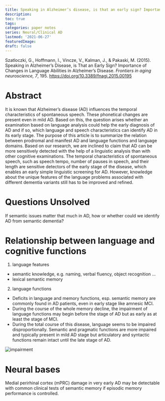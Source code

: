 ```yaml
---
title: Speaking in Alzheimer’s disease, is that an early sign? Importance of changes in language abilities in Alzheimer’s diseases
description:
toc: true
tags:
categories: paper notes
series: Neural/Clinical AD
lastmod: '2021-06-27'
featuredImage:
draft: false
---
```


Szatloczki, G., Hoffmann, I., Vincze, V., Kalman, J., & Pakaski, M. (2015). Speaking in Alzheimer’s Disease, is That an Early Sign? Importance of Changes in Language Abilities in Alzheimer’s Disease. *Frontiers in aging neuroscience, 7*, 195. https://doi.org/10.3389/fnagi.2015.00195

<!--more-->
# Abstract
It is known that Alzheimer’s disease (AD) influences the temporal characteristics of spontaneous speech. These phonetical changes are present even in mild AD. Based on this, the question arises whether an examination based on language analysis could help the early diagnosis of AD and if so, which language and speech characteristics can identify AD in its early stage. The purpose of this article is to summarize the relation between prodromal and manifest AD and language functions and language domains. Based on our research, we are inclined to claim that AD can be more sensitively detected with the help of a linguistic analysis than with other cognitive examinations. The temporal characteristics of spontaneous speech, such as speech tempo, number of pauses in speech, and their length are sensitive detectors of the early stage of the disease, which enables an early simple linguistic screening for AD. However, knowledge about the unique features of the language problems associated with different dementia variants still has to be improved and refined.

# Questions Unsolved
If semantic issues matter that much in AD, how or whether could we identify AD from semantic dementia?

# Relationship between language and cognitive functions

1.	language features
-	semantic knowledge, e.g. naming, verbal fluency, object recognition ...
-	lexical semantic memory
2.	language functions
-	Deficits in language and memory functions, esp. semantic memory are commonly found in AD patients, even in early stage like amnesic MCI.
-	During the course of the whole memory decline, the impairment of language functions may begin before the stage of AD but as early as at least the stage of MCI.
-	During the total course of this disease, language seems to be impaired disproportionally. Semantic and pragmatic functions are more impaired and typically present in mild AD stage but articulatory and syntactic functions remain intact until the late stage of AD.

![impairment](/20210627-Language-Impairments-in-different-AD-stages.png) 

# Neural bases
Medial perirhinal cortex (mPRC) damage in very early AD may be detectable with common clinical tests of semantic memory if episodic memory performance is controlled.


 
